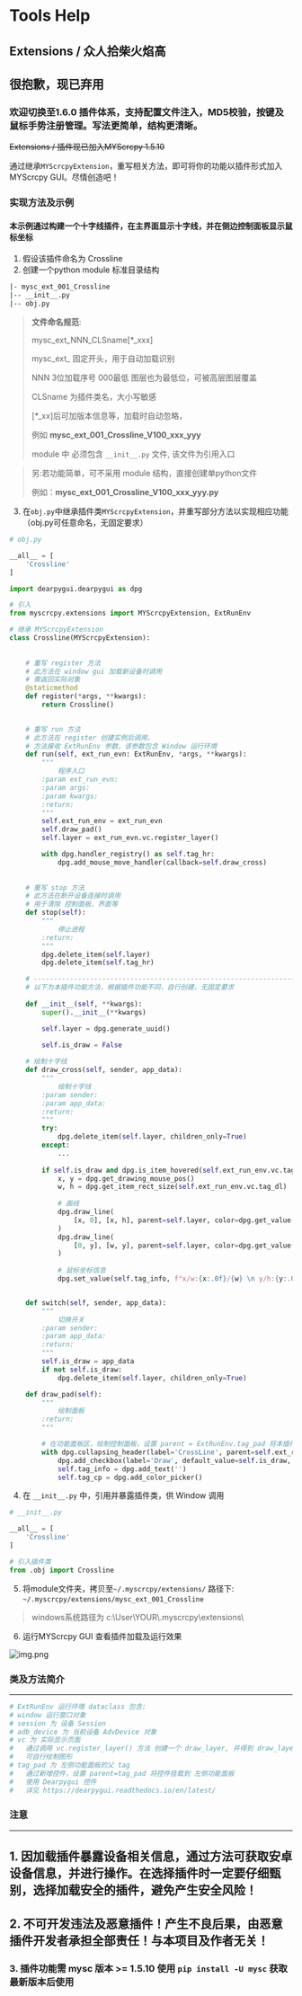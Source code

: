 # Tools Help
## Extensions / 众人拾柴火焰高

## 很抱歉，现已弃用
### 欢迎切换至1.6.0 插件体系，支持配置文件注入，MD5校验，按键及鼠标手势注册管理。写法更简单，结构更清晰。

~~Extensions / 插件现已加入MYScrcpy 1.5.10~~

通过继承```MYScrcpyExtension```，重写相关方法，即可将你的功能以插件形式加入MYScrcpy GUI。尽情创造吧！

### 实现方法及示例

#### 本示例通过构建一个十字线插件，在主界面显示十字线，并在侧边控制面板显示鼠标坐标
1. 假设该插件命名为 Crossline
2. 创建一个python module 标准目录结构

```bash
|- mysc_ext_001_Crossline
|-- __init__.py
|-- obj.py
```
> **文件命名规范**:
> 
> mysc_ext_NNN_CLSname[*_xxx]
> 
> mysc_ext_ 固定开头，用于自动加载识别
> 
> NNN 3位加载序号 000最低 图层也为最低位，可被高层图层覆盖
> 
> CLSname 为插件类名，大小写敏感
> 
> [*_xx]后可加版本信息等，加载时自动忽略，
> 
> 例如 **mysc_ext_001_Crossline_V100_xxx_yyy**
> 
> module 中 必须包含 ```__init__.py``` 文件, 该文件为引用入口

> 另:若功能简单，可不采用 module 结构，直接创建单python文件 
> 
> 例如：**mysc_ext_001_Crossline_V100_xxx_yyy.py**

3. 在```obj.py```中继承插件类```MYScrcpyExtension```，并重写部分方法以实现相应功能 （obj.py可任意命名，无固定要求）

```python
# obj.py

__all__ = [
    'Crossline'
]

import dearpygui.dearpygui as dpg

# 引入
from myscrcpy.extensions import MYScrcpyExtension, ExtRunEnv

# 继承 MYScrcpyExtension
class Crossline(MYScrcpyExtension):
    
    
    # 重写 register 方法
    # 此方法在 window gui 加载新设备时调用
    # 需返回实际对象
    @staticmethod
    def register(*args, **kwargs):
        return Crossline()

    
    # 重写 run 方法
    # 此方法在 register 创建实例后调用，
    # 方法接收 ExtRunEnv 参数，该参数包含 Window 运行环境
    def run(self, ext_run_evn: ExtRunEnv, *args, **kwargs):
        """
            程序入口
        :param ext_run_evn:
        :param args:
        :param kwargs:
        :return:
        """
        self.ext_run_env = ext_run_evn
        self.draw_pad()
        self.layer = ext_run_evn.vc.register_layer()

        with dpg.handler_registry() as self.tag_hr:
            dpg.add_mouse_move_handler(callback=self.draw_cross)
    
            
    # 重写 stop 方法
    # 此方法在断开设备连接时调用
    # 用于清除 控制面板、界面等
    def stop(self):
        """
            停止进程
        :return:
        """
        dpg.delete_item(self.layer)
        dpg.delete_item(self.tag_hr)

    # -------------------------------------------------------------------------
    # 以下为本插件功能方法，根据插件功能不同，自行创建，无固定要求
    
    def __init__(self, **kwargs):
        super().__init__(**kwargs)

        self.layer = dpg.generate_uuid()

        self.is_draw = False
    
    # 绘制十字线
    def draw_cross(self, sender, app_data):
        """
            绘制十字线
        :param sender:
        :param app_data:
        :return:
        """
        try:
            dpg.delete_item(self.layer, children_only=True)
        except:
            ...
        
        if self.is_draw and dpg.is_item_hovered(self.ext_run_env.vc.tag_dl):
            x, y = dpg.get_drawing_mouse_pos()
            w, h = dpg.get_item_rect_size(self.ext_run_env.vc.tag_dl)
            
            # 画线
            dpg.draw_line(
                [x, 0], [x, h], parent=self.layer, color=dpg.get_value(self.tag_cp)
            )
            dpg.draw_line(
                [0, y], [w, y], parent=self.layer, color=dpg.get_value(self.tag_cp)
            )
            
            # 鼠标坐标信息
            dpg.set_value(self.tag_info, f"x/w:{x:.0f}/{w} \n y/h:{y:.0f}/{h} \n Scale:{x/w:>.4f}:{y/h:>.4f}")


    def switch(self, sender, app_data):
        """
            切换开关
        :param sender:
        :param app_data:
        :return:
        """
        self.is_draw = app_data
        if not self.is_draw:
            dpg.delete_item(self.layer, children_only=True)

    def draw_pad(self):
        """
            绘制面板
        :return:
        """

        # 在功能面板区，绘制控制面板，设置 parent = ExtRunEnv.tag_pad 将本插件功能面板挂载到 Window 左侧功能面板区
        with dpg.collapsing_header(label='CrossLine', parent=self.ext_run_env.tag_pad):
            dpg.add_checkbox(label='Draw', default_value=self.is_draw, callback=self.switch)
            self.tag_info = dpg.add_text('')
            self.tag_cp = dpg.add_color_picker()
```

4. 在 ```__init__.py``` 中，引用并暴露插件类，供 Window 调用
```python
# __init__.py

__all__ = [
    'Crossline'
]

# 引入插件类
from .obj import Crossline
```

5. 将module文件夹，拷贝至```~/.myscrcpy/extensions/``` 路径下: ```~/.myscrcpy/extensions/mysc_ext_001_Crossline```
> windows系统路径为 c:\\User\\YOUR\\.myscrcpy\\extensions\\

6. 运行MYScrcpy GUI 查看插件加载及运行效果

![img.png](img.png)

### 类及方法简介

---

```python
# ExtRunEnv 运行环境 dataclass 包含:
# window 运行窗口对象
# session 为 设备 Session
# adb_device 为 当前设备 AdvDevice 对象
# vc 为 实际显示页面
#   通过调用 vc.register_layer() 方法 创建一个 draw_layer, 并得到 draw_layer tag
#   可自行绘制图形
# tag_pad 为 左侧功能面板的父 tag
#   通过新增控件，设置 parent=tag_pad 将控件挂载到 左侧功能面板
#   使用 Dearpygui 控件
#   详见 https://dearpygui.readthedocs.io/en/latest/
```

### 注意

---

## 1. 因加载插件暴露设备相关信息，通过方法可获取安卓设备信息，并进行操作。在选择插件时一定要仔细甄别，选择加载安全的插件，避免产生安全风险！
## 2. 不可开发违法及恶意插件！产生不良后果，由恶意插件开发者承担全部责任！与本项目及作者无关！
### 3. 插件功能需 mysc 版本 >= 1.5.10 使用 ```pip install -U mysc``` 获取最新版本后使用